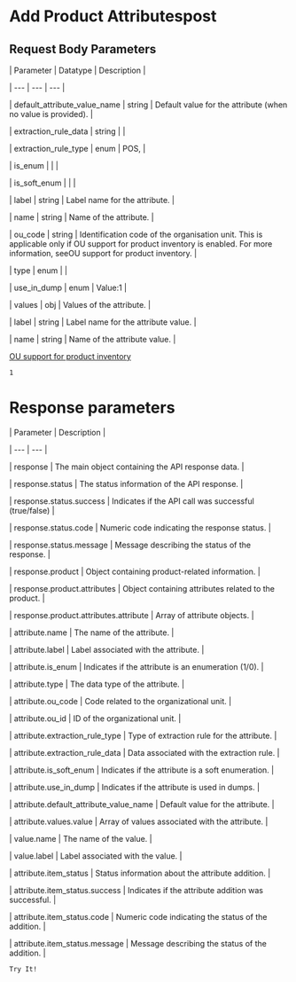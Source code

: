 # Add Product Attributespost

## Request Body Parameters

| Parameter | Datatype | Description |

| --- | --- | --- |

| default_attribute_value_name | string | Default value for the attribute (when no value  is provided). |

| extraction_rule_data | string |  |

| extraction_rule_type | enum | POS, |

| is_enum |  |  |

| is_soft_enum |  |  |

| label | string | Label name for the attribute. |

| name | string | Name of the attribute. |

| ou_code | string | Identification code of the organisation unit. This is applicable only if OU support for product inventory is enabled.  For more information, seeOU support for product inventory. |

| type | enum |  |

| use_in_dump | enum | Value:1 |

| values | obj | Values of the attribute. |

| label | string | Label name for the attribute value. |

| name | string | Name of the attribute value. |



[OU support for product inventory](/docs/inventory-profiles#configuring-organisation-unit-ou-support-for-product-entities)

`1`

# Response parameters

| Parameter | Description |

| --- | --- |

| response | The main object containing the API response data. |

| response.status | The status information of the API response. |

| response.status.success | Indicates if the API call was successful (true/false) |

| response.status.code | Numeric code indicating the response status. |

| response.status.message | Message describing the status of the response. |

| response.product | Object containing product-related information. |

| response.product.attributes | Object containing attributes related to the product. |

| response.product.attributes.attribute | Array of attribute objects. |

| attribute.name | The name of the attribute. |

| attribute.label | Label associated with the attribute. |

| attribute.is_enum | Indicates if the attribute is an enumeration (1/0). |

| attribute.type | The data type of the attribute. |

| attribute.ou_code | Code related to the organizational unit. |

| attribute.ou_id | ID of the organizational unit. |

| attribute.extraction_rule_type | Type of extraction rule for the attribute. |

| attribute.extraction_rule_data | Data associated with the extraction rule. |

| attribute.is_soft_enum | Indicates if the attribute is a soft enumeration. |

| attribute.use_in_dump | Indicates if the attribute is used in dumps. |

| attribute.default_attribute_value_name | Default value for the attribute. |

| attribute.values.value | Array of values associated with the attribute. |

| value.name | The name of the value. |

| value.label | Label associated with the value. |

| attribute.item_status | Status information about the attribute addition. |

| attribute.item_status.success | Indicates if the attribute addition was successful. |

| attribute.item_status.code | Numeric code indicating the status of the addition. |

| attribute.item_status.message | Message describing the status of the addition. |



`Try It!`